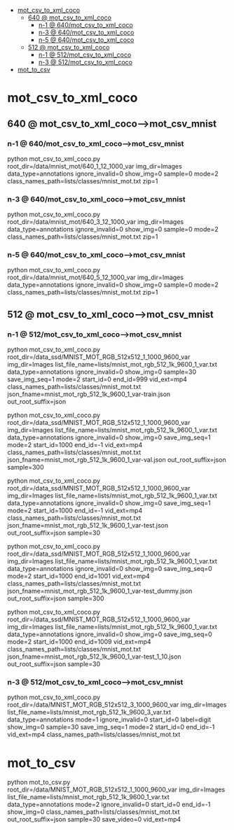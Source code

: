 <!-- MarkdownTOC -->

- [mot_csv_to_xml_coco](#mot_csv_to_xml_coco_)
    - [640       @ mot_csv_to_xml_coco](#640___mot_csv_to_xml_coc_o_)
        - [n-1       @ 640/mot_csv_to_xml_coco](#n_1___640_mot_csv_to_xml_coc_o_)
        - [n-3       @ 640/mot_csv_to_xml_coco](#n_3___640_mot_csv_to_xml_coc_o_)
        - [n-5       @ 640/mot_csv_to_xml_coco](#n_5___640_mot_csv_to_xml_coc_o_)
    - [512       @ mot_csv_to_xml_coco](#512___mot_csv_to_xml_coc_o_)
        - [n-1       @ 512/mot_csv_to_xml_coco](#n_1___512_mot_csv_to_xml_coc_o_)
        - [n-3       @ 512/mot_csv_to_xml_coco](#n_3___512_mot_csv_to_xml_coc_o_)
- [mot_to_csv](#mot_to_cs_v_)

<!-- /MarkdownTOC -->

<a id="mot_csv_to_xml_coco_"></a>
# mot_csv_to_xml_coco
<a id="640___mot_csv_to_xml_coc_o_"></a>
## 640       @ mot_csv_to_xml_coco-->mot_csv_mnist
<a id="n_1___640_mot_csv_to_xml_coc_o_"></a>
### n-1       @ 640/mot_csv_to_xml_coco-->mot_csv_mnist
python mot_csv_to_xml_coco.py root_dir=/data/mnist_mot/640_1_12_1000_var img_dir=Images data_type=annotations ignore_invalid=0 show_img=0 sample=0 mode=2 class_names_path=lists/classes/mnist_mot.txt zip=1
<a id="n_3___640_mot_csv_to_xml_coc_o_"></a>
### n-3       @ 640/mot_csv_to_xml_coco-->mot_csv_mnist
python mot_csv_to_xml_coco.py root_dir=/data/mnist_mot/640_3_12_1000_var img_dir=Images data_type=annotations ignore_invalid=0 show_img=0 sample=0 mode=2 class_names_path=lists/classes/mnist_mot.txt zip=1
<a id="n_5___640_mot_csv_to_xml_coc_o_"></a>
### n-5       @ 640/mot_csv_to_xml_coco-->mot_csv_mnist
python mot_csv_to_xml_coco.py root_dir=/data/mnist_mot/640_5_12_1000_var img_dir=Images data_type=annotations ignore_invalid=0 show_img=0 sample=0 mode=2 class_names_path=lists/classes/mnist_mot.txt zip=1

<a id="512___mot_csv_to_xml_coc_o_"></a>
## 512       @ mot_csv_to_xml_coco-->mot_csv_mnist
<a id="n_1___512_mot_csv_to_xml_coc_o_"></a>
### n-1       @ 512/mot_csv_to_xml_coco-->mot_csv_mnist
python mot_csv_to_xml_coco.py root_dir=/data_ssd/MNIST_MOT_RGB_512x512_1_1000_9600_var img_dir=Images list_file_name=lists/mnist_mot_rgb_512_1k_9600_1_var.txt data_type=annotations ignore_invalid=0 show_img=0 sample=30 save_img_seq=1 mode=2 start_id=0 end_id=999 vid_ext=mp4 class_names_path=lists/classes/mnist_mot.txt json_fname=mnist_mot_rgb_512_1k_9600_1_var-train.json out_root_suffix=json

python mot_csv_to_xml_coco.py root_dir=/data_ssd/MNIST_MOT_RGB_512x512_1_1000_9600_var img_dir=Images list_file_name=lists/mnist_mot_rgb_512_1k_9600_1_var.txt data_type=annotations ignore_invalid=0 show_img=0 save_img_seq=1 mode=2 start_id=1000 end_id=-1 vid_ext=mp4 class_names_path=lists/classes/mnist_mot.txt json_fname=mnist_mot_rgb_512_1k_9600_1_var-val.json out_root_suffix=json sample=300

python mot_csv_to_xml_coco.py root_dir=/data_ssd/MNIST_MOT_RGB_512x512_1_1000_9600_var img_dir=Images list_file_name=lists/mnist_mot_rgb_512_1k_9600_1_var.txt data_type=annotations ignore_invalid=0 show_img=0 save_img_seq=1 mode=2 start_id=1000 end_id=-1 vid_ext=mp4 class_names_path=lists/classes/mnist_mot.txt json_fname=mnist_mot_rgb_512_1k_9600_1_var-test.json out_root_suffix=json sample=30

python mot_csv_to_xml_coco.py root_dir=/data_ssd/MNIST_MOT_RGB_512x512_1_1000_9600_var img_dir=Images list_file_name=lists/mnist_mot_rgb_512_1k_9600_1_var.txt data_type=annotations ignore_invalid=0 show_img=0 save_img_seq=0 mode=2 start_id=1000 end_id=1001 vid_ext=mp4 class_names_path=lists/classes/mnist_mot.txt json_fname=mnist_mot_rgb_512_1k_9600_1_var-test_dummy.json out_root_suffix=json sample=300

python mot_csv_to_xml_coco.py root_dir=/data_ssd/MNIST_MOT_RGB_512x512_1_1000_9600_var img_dir=Images list_file_name=lists/mnist_mot_rgb_512_1k_9600_1_var.txt data_type=annotations ignore_invalid=0 show_img=0 save_img_seq=0 mode=2 start_id=1000 end_id=1009 vid_ext=mp4 class_names_path=lists/classes/mnist_mot.txt json_fname=mnist_mot_rgb_512_1k_9600_1_var-test_1_10.json out_root_suffix=json sample=30

<a id="n_3___512_mot_csv_to_xml_coc_o_"></a>
### n-3       @ 512/mot_csv_to_xml_coco-->mot_csv_mnist
python mot_csv_to_xml_coco.py root_dir=/data/MNIST_MOT_RGB_512x512_3_1000_9600_var img_dir=Images list_file_name=lists/mnist_mot_rgb_512_1k_9600_3_var.txt data_type=annotations mode=1 ignore_invalid=0 start_id=0 label=digit show_img=0 sample=30 save_img_seq=1 mode=2 start_id=0 end_id=-1 vid_ext=mp4 class_names_path=lists/classes/mnist_mot.txt

<a id="mot_to_cs_v_"></a>
# mot_to_csv
python mot_to_csv.py root_dir=/data/MNIST_MOT_RGB_512x512_1_1000_9600_var img_dir=Images list_file_name=lists/mnist_mot_rgb_512_1k_9600_1_var.txt data_type=annotations mode=2 ignore_invalid=0 start_id=0 end_id=-1 show_img=0 class_names_path=lists/classes/mnist_mot.txt out_root_suffix=json sample=30 save_video=0 vid_ext=mp4
